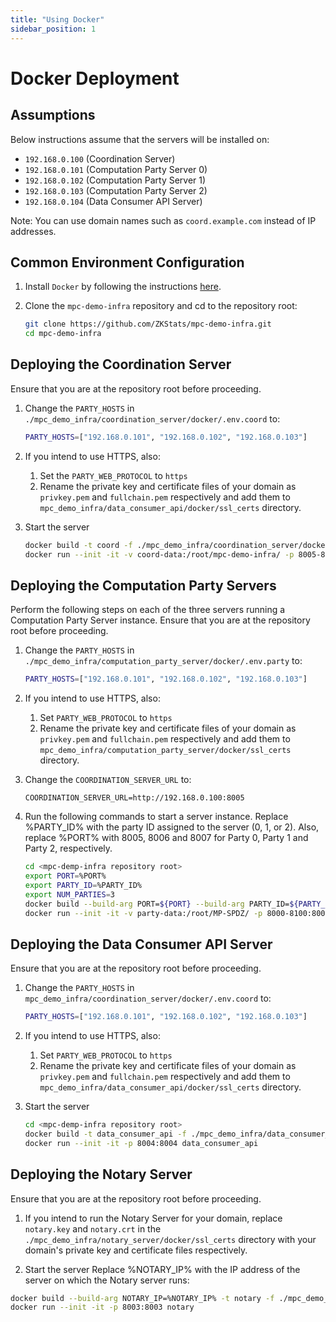 ```yaml
---
title: "Using Docker"
sidebar_position: 1
---
```


# Docker Deployment

## Assumptions
Below instructions assume that the servers will be installed on:
- `192.168.0.100` (Coordination Server)
- `192.168.0.101` (Computation Party Server 0)
- `192.168.0.102` (Computation Party Server 1)
- `192.168.0.103` (Computation Party Server 2)
- `192.168.0.104` (Data Consumer API Server)

Note: You can use domain names such as `coord.example.com` instead of IP addresses.

## Common Environment Configuration
1. Install `Docker` by following the instructions [here](https://docs.docker.com/engine/install/).

1. Clone the `mpc-demo-infra` repository and cd to the repository root:
   ```bash
   git clone https://github.com/ZKStats/mpc-demo-infra.git
   cd mpc-demo-infra
   ```

## Deploying the Coordination Server
Ensure that you are at the repository root before proceeding.

1. Change the `PARTY_HOSTS` in `./mpc_demo_infra/coordination_server/docker/.env.coord` to:
   ```bash
   PARTY_HOSTS=["192.168.0.101", "192.168.0.102", "192.168.0.103"]
   ```

1. If you intend to use HTTPS, also:
   1. Set the `PARTY_WEB_PROTOCOL` to `https`
   1. Rename the private key and certificate files of your domain as `privkey.pem` and `fullchain.pem` respectively and add them to `mpc_demo_infra/data_consumer_api/docker/ssl_certs` directory.

1. Start the server
   ```bash
   docker build -t coord -f ./mpc_demo_infra/coordination_server/docker/Dockerfile
   docker run --init -it -v coord-data:/root/mpc-demo-infra/ -p 8005-8100:8005-8100 coord
   ```

## Deploying the Computation Party Servers
Perform the following steps on each of the three servers running a Computation Party Server instance.
Ensure that you are at the repository root before proceeding.
 
1. Change the `PARTY_HOSTS` in `./mpc_demo_infra/computation_party_server/docker/.env.party` to:
   ```bash
   PARTY_HOSTS=["192.168.0.101", "192.168.0.102", "192.168.0.103"]
   ```

1. If you intend to use HTTPS, also:
   1. Set `PARTY_WEB_PROTOCOL` to `https`
   1. Rename the private key and certificate files of your domain as `privkey.pem` and `fullchain.pem` respectively and add them to `mpc_demo_infra/computation_party_server/docker/ssl_certs` directory.

   
1. Change the `COORDINATION_SERVER_URL` to:
   ```
   COORDINATION_SERVER_URL=http://192.168.0.100:8005
   ```
1. Run the following commands to start a server instance. Replace %PARTY_ID% with the party ID assigned to the server (0, 1, or 2). Also, replace %PORT% with 8005, 8006 and 8007 for Party 0, Party 1 and Party 2, respectively.

   ```bash
   cd <mpc-demp-infra repository root>
   export PORT=%PORT%
   export PARTY_ID=%PARTY_ID%
   export NUM_PARTIES=3
   docker build --build-arg PORT=${PORT} --build-arg PARTY_ID=${PARTY_ID} --build-arg NUM_PARTIES=${NUM_PARTIES} -t party -f ./mpc_demo_infra/computation_party_server/docker/Dockerfile
   docker run --init -it -v party-data:/root/MP-SPDZ/ -p 8000-8100:8000-8100 -e PARTY_ID=${PARTY_ID} party
   ```

## Deploying the Data Consumer API Server
Ensure that you are at the repository root before proceeding.

1. Change the `PARTY_HOSTS` in `mpc_demo_infra/coordination_server/docker/.env.coord` to:
   ```bash
   PARTY_HOSTS=["192.168.0.101", "192.168.0.102", "192.168.0.103"]
   ```

1. If you intend to use HTTPS, also:
   1. Set `PARTY_WEB_PROTOCOL` to `https`
   1. Rename the private key and certificate files of your domain as `privkey.pem` and `fullchain.pem` respectively and add them to `mpc_demo_infra/data_consumer_api/docker/ssl_certs` directory.

1. Start the server
   ```bash
   cd <mpc-demp-infra repository root>
   docker build -t data_consumer_api -f ./mpc_demo_infra/data_consumer_api/docker/Dockerfile
   docker run --init -it -p 8004:8004 data_consumer_api
   ```

## Deploying the Notary Server
Ensure that you are at the repository root before proceeding.

1. If you intend to run the Notary Server for your domain, replace `notary.key` and `notary.crt` in the `./mpc_demo_infra/notary_server/docker/ssl_certs` directory with your domain's private key and certificate files respectively.

1. Start the server
Replace %NOTARY_IP% with the IP address of the server on which the Notary server runs:

```bash
docker build --build-arg NOTARY_IP=%NOTARY_IP% -t notary -f ./mpc_demo_infra/notary_server/docker/Dockerfile
docker run --init -it -p 8003:8003 notary
```

